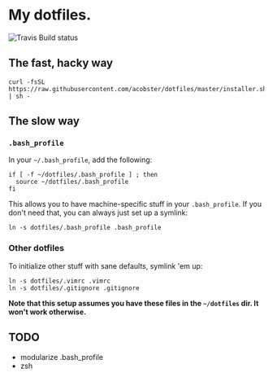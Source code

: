# My dotfiles.

![Travis Build status](https://api.travis-ci.org/acobster/dotfiles.svg?branch=master)

## The fast, hacky way

```
curl -fsSL https://raw.githubusercontent.com/acobster/dotfiles/master/installer.sh | sh -
```

## The slow way

### `.bash_profile`

In your `~/.bash_profile`, add the following:

```
if [ -f ~/dotfiles/.bash_profile ] ; then
  source ~/dotfiles/.bash_profile
fi
```

This allows you to have machine-specific stuff in your `.bash_profile`. If you don't need that, you can always just set up a symlink:

```
ln -s dotfiles/.bash_profile .bash_profile
```

### Other dotfiles

To initialize other stuff with sane defaults, symlink 'em up:

```
ln -s dotfiles/.vimrc .vimrc
ln -s dotfiles/.gitignore .gitignore
```

**Note that this setup assumes you have these files in the `~/dotfiles` dir. It won't work otherwise.**

## TODO

* modularize .bash_profile
* zsh
